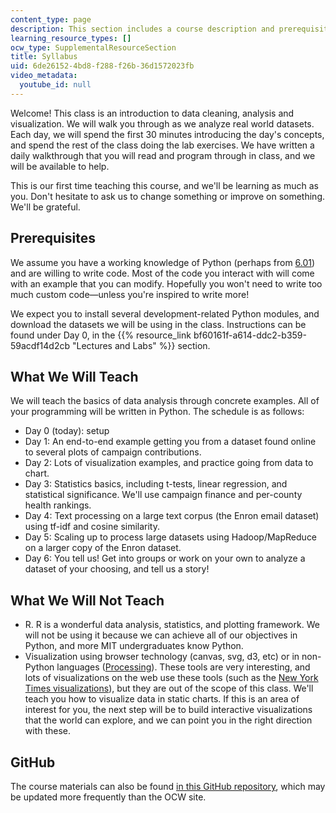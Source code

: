 ```yaml
---
content_type: page
description: This section includes a course description and prerequisites.
learning_resource_types: []
ocw_type: SupplementalResourceSection
title: Syllabus
uid: 6de26152-4bd8-f288-f26b-36d1572023fb
video_metadata:
  youtube_id: null
---
```


Welcome! This class is an introduction to data cleaning, analysis and visualization. We will walk you through as we analyze real world datasets. Each day, we will spend the first 30 minutes introducing the day's concepts, and spend the rest of the class doing the lab exercises. We have written a daily walkthrough that you will read and program through in class, and we will be available to help.

This is our first time teaching this course, and we'll be learning as much as you. Don't hesitate to ask us to change something or improve on something. We'll be grateful.

Prerequisites
-------------

We assume you have a working knowledge of Python (perhaps from [6.01](/courses/6-01sc-introduction-to-electrical-engineering-and-computer-science-i-spring-2011)) and are willing to write code. Most of the code you interact with will come with an example that you can modify. Hopefully you won't need to write too much custom code—unless you're inspired to write more!

We expect you to install several development-related Python modules, and download the datasets we will be using in the class. Instructions can be found under Day 0, in the {{% resource_link bf60161f-a614-ddc2-b359-59acdf14d2cb "Lectures and Labs" %}} section.

What We Will Teach
------------------

We will teach the basics of data analysis through concrete examples. All of your programming will be written in Python. The schedule is as follows:

*   Day 0 (today): setup
*   Day 1: An end-to-end example getting you from a dataset found online to several plots of campaign contributions.
*   Day 2: Lots of visualization examples, and practice going from data to chart.
*   Day 3: Statistics basics, including t-tests, linear regression, and statistical significance. We'll use campaign finance and per-county health rankings.
*   Day 4: Text processing on a large text corpus (the Enron email dataset) using tf-idf and cosine similarity.
*   Day 5: Scaling up to process large datasets using Hadoop/MapReduce on a larger copy of the Enron dataset.
*   Day 6: You tell us! Get into groups or work on your own to analyze a dataset of your choosing, and tell us a story!

What We Will Not Teach
----------------------

*   R. R is a wonderful data analysis, statistics, and plotting framework. We will not be using it because we can achieve all of our objectives in Python, and more MIT undergraduates know Python.
*   Visualization using browser technology (canvas, svg, d3, etc) or in non-Python languages ([Processing](http://processing.org/)). These tools are very interesting, and lots of visualizations on the web use these tools (such as the [New York Times visualizations](http://open.blogs.nytimes.com/2008/10/27/the-new-york-times-data-visualization-lab/)), but they are out of the scope of this class. We'll teach you how to visualize data in static charts. If this is an area of interest for you, the next step will be to build interactive visualizations that the world can explore, and we can point you in the right direction with these.

GitHub
------

The course materials can also be found [in this GitHub repository](https://github.com/dataiap/dataiap), which may be updated more frequently than the OCW site.